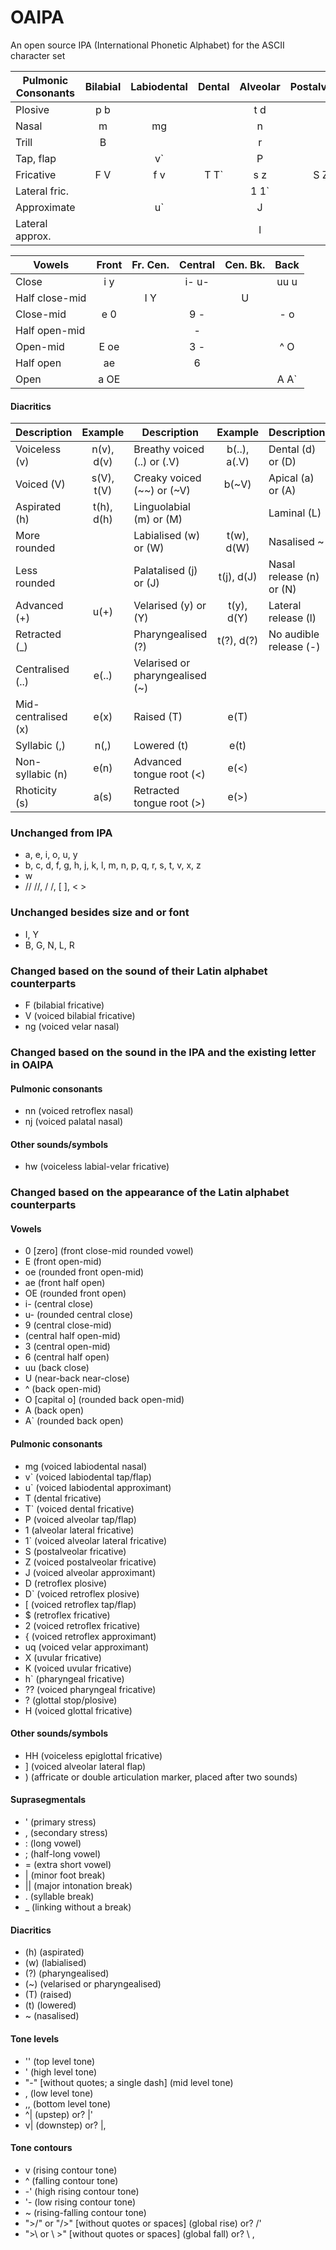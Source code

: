 # OAIPA
An open source IPA (International Phonetic Alphabet) for the ASCII character set

Pulmonic Consonants | Bilabial | Labiodental | Dental | Alveolar | Postalveolar | Retroflex | Palatal | Velar | Uvular | Pharyngeal | Glottal
--- | :---: | :---: | :---: | :---: | :---: | :---: | :---: | :---: | :---: | :---: | :---:
Plosive         | p b |      |       | t  d |     | D  D` | c  - | k  g | q G |       | ?
Nasal           |   m |   mg |       |    n |     |    nn |   nj |   ng |   N |       |
Trill           |   B |      |       |    r |     |       |      |      |   R |       |
Tap, flap       |     |   v` |       |    P |     |     [ |      |      |     |       |
Fricative       | F V | f  v | T  T` | s  z | S Z | $   2 | -  - | x  - | X K | h` ?? | h H
Lateral fric.   |     |      |       | 1 1` |     |       |      |      |     |       |
Approximate     |     |   u` |       |    J |     |     { |    j |   uq |     |       |
Lateral approx. |     |      |       |    l |     |     - |    - |    L |     |       |

Vowels | Front | Fr. Cen. | Central | Cen. Bk. | Back
--- | :---: | :---: | :---: | :---: | :---:
Close          | i  y  |     | i- u- |     | uu u
Half close-mid |       | I Y |       |   U |
Close-mid      | e  0  |     | 9   - |     | -  o
Half open-mid  |       |     |    -  |     |
Open-mid       | E  oe |     | 3   - |     | ^  O
Half open      |    ae |     | 6     |     |
Open           | a  OE |     |       |     | A  A`

#### Diacritics
Description | Example | Description | Example | Description | Example
--- | :---: | --- | :---: | --- | :---:
Voiceless (v) | n(v), d(v) | Breathy voiced (..) or (.V) | b(..), a(.V) | Dental (d) or (D) | t(d), d(D)
Voiced (V) | s(V), t(V)    | Creaky voiced (~~) or (~V) | b(~V)         | Apical (a) or (A) | t(a), d(A)
Aspirated (h) | t(h), d(h) | Linguolabial (m) or (M) |                  | Laminal (L) | t(L), d(L)
More rounded |             | Labialised (w) or (W) | t(w), d(W)         | Nasalised ~ | e~
Less rounded |             | Palatalised (j) or (J) | t(j), d(J)        | Nasal release (n) or (N) | d(n), d(N)
Advanced (+) | u(+)        | Velarised (y) or (Y) | t(y), d(Y)          | Lateral release (l) | d(l)
Retracted (_) |            | Pharyngealised (?) | t(?), d(?)            | No audible release (-) |
Centralised (..) | e(..)   | Velarised or pharyngealised (~) |           |
Mid-centralised (x) | e(x) | Raised (T) | e(T)                          |
Syllabic (,) | n(,)        | Lowered (t) | e(t)                         |
Non-syllabic (n) | e(n)    | Advanced tongue root (<) | e(<)            |
Rhoticity (s) | a(s)       | Retracted tongue root (>) | e(>)           |

### Unchanged from IPA
- a, e, i, o, u, y
- b, c, d, f, g, h, j, k, l, m, n, p, q, r, s, t, v, x, z
- w
- //  //, /  /, [  ], <  >

### Unchanged besides size and or font
- I, Y
- B, G, N, L, R

### Changed based on the sound of their Latin alphabet counterparts
- F (bilabial fricative)
- V (voiced bilabial fricative)
- ng (voiced velar nasal)

### Changed based on the sound in the IPA and the existing letter in OAIPA
#### Pulmonic consonants
- nn (voiced retroflex nasal)
- nj (voiced palatal nasal)
#### Other sounds/symbols
- hw (voiceless labial-velar fricative)

### Changed based on the appearance of the Latin alphabet counterparts
#### Vowels
- 0 [zero] (front close-mid rounded vowel)
- E (front open-mid)
- oe (rounded front open-mid)
- ae (front half open)
- OE (rounded front open)
- i- (central close)
- u- (rounded central close)
- 9 (central close-mid)
- (central half open-mid)
- 3 (central open-mid)
- 6 (central half open)
- uu (back close)
- U (near-back near-close)
- ^ (back open-mid)
- O [capital o] (rounded back open-mid)
- A (back open)
- A` (rounded back open)
#### Pulmonic consonants
- mg (voiced labiodental nasal)
- v` (voiced labiodental tap/flap)
- u` (voiced labiodental approximant)
- T (dental fricative)
- T` (voiced dental fricative)
- P (voiced alveolar tap/flap)
- 1 (alveolar lateral fricative)
- 1` (voiced alveolar lateral fricative)
- S (postalveolar fricative)
- Z (voiced postalveolar fricative)
- J (voiced alveolar approximant)
- D (retroflex plosive)
- D` (voiced retroflex plosive)
- [ (voiced retroflex tap/flap)
- $ (retroflex fricative)
- 2 (voiced retroflex fricative)
- { (voiced retroflex approximant)
- uq (voiced velar approximant)
- X (uvular fricative)
- K (voiced uvular fricative)
- h` (pharyngeal fricative)
- ?? (voiced pharyngeal fricative)
- ? (glottal stop/plosive)
- H (voiced glottal fricative)
#### Other sounds/symbols
- HH (voiceless epiglottal fricative)
- ] (voiced alveolar lateral flap)
- ) (affricate or double articulation marker, placed after two sounds)
#### Suprasegmentals
- ' (primary stress)
- , (secondary stress)
- : (long vowel)
- ; (half-long vowel)
- = (extra short vowel)
- | (minor foot break)
- || (major intonation break)
- . (syllable break)
- _ (linking without a break)
#### Diacritics
- (h) (aspirated)
- (w) (labialised)
- (?) (pharyngealised)
- (~) (velarised or pharyngealised)
- (T) (raised)
- (t) (lowered)
- ~ (nasalised)
#### Tone levels
- '' (top level tone)
- ' (high level tone)
- "-" [without quotes; a single dash] (mid level tone)
- , (low level tone)
- ,, (bottom level tone)
- ^| (upstep) or? |'
- v| (downstep) or? |,
#### Tone contours
- v (rising contour tone)
- ^ (falling contour tone)
- -' (high rising contour tone)
- '- (low rising contour tone)
- ~ (rising-falling contour tone)
- ">/" or "/>" [without quotes or spaces] (global rise) or? /'
- ">\ or \ >" [without quotes or spaces] (global fall) or? \ ,
